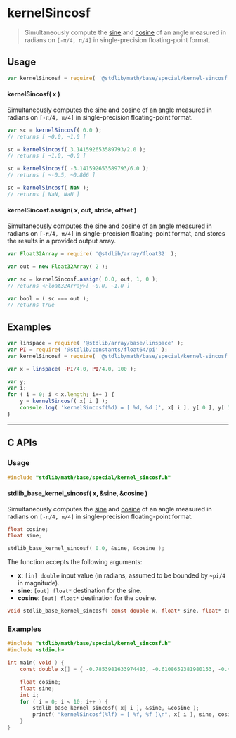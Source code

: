 <!--

@license Apache-2.0

Copyright (c) 2025 The Stdlib Authors.

Licensed under the Apache License, Version 2.0 (the "License");
you may not use this file except in compliance with the License.
You may obtain a copy of the License at

   http://www.apache.org/licenses/LICENSE-2.0

Unless required by applicable law or agreed to in writing, software
distributed under the License is distributed on an "AS IS" BASIS,
WITHOUT WARRANTIES OR CONDITIONS OF ANY KIND, either express or implied.
See the License for the specific language governing permissions and
limitations under the License.

-->

# kernelSincosf

> Simultaneously compute the [sine][@stdlib/math/base/special/sinf] and [cosine][@stdlib/math/base/special/cosf] of an angle measured in radians on `[-π/4, π/4]` in single-precision floating-point format.

<section class="usage">

## Usage

```javascript
var kernelSincosf = require( '@stdlib/math/base/special/kernel-sincosf' );
```

#### kernelSincosf( x )

Simultaneously computes the [sine][@stdlib/math/base/special/sinf] and [cosine][@stdlib/math/base/special/cosf] of an angle measured in radians on `[-π/4, π/4]` in single-precision floating-point format.

```javascript
var sc = kernelSincosf( 0.0 );
// returns [ ~0.0, ~1.0 ]

sc = kernelSincosf( 3.141592653589793/2.0 );
// returns [ ~1.0, ~0.0 ]

sc = kernelSincosf( -3.141592653589793/6.0 );
// returns [ ~-0.5, ~0.866 ]

sc = kernelSincosf( NaN );
// returns [ NaN, NaN ]
```

#### kernelSincosf.assign( x, out, stride, offset )

Simultaneously computes the [sine][@stdlib/math/base/special/sinf] and [cosine][@stdlib/math/base/special/cosf] of an angle measured in radians on `[-π/4, π/4]` in single-precision floating-point format, and stores the results in a provided output array.

```javascript
var Float32Array = require( '@stdlib/array/float32' );

var out = new Float32Array( 2 );

var sc = kernelSincosf.assign( 0.0, out, 1, 0 );
// returns <Float32Array>[ ~0.0, ~1.0 ]

var bool = ( sc === out );
// returns true
```

</section>

<!-- /.usage -->

<section class="examples">

## Examples

<!-- eslint no-undef: "error" -->

```javascript
var linspace = require( '@stdlib/array/base/linspace' );
var PI = require( '@stdlib/constants/float64/pi' );
var kernelSincosf = require( '@stdlib/math/base/special/kernel-sincosf' );

var x = linspace( -PI/4.0, PI/4.0, 100 );

var y;
var i;
for ( i = 0; i < x.length; i++ ) {
    y = kernelSincosf( x[ i ] );
    console.log( 'kernelSincosf(%d) = [ %d, %d ]', x[ i ], y[ 0 ], y[ 1 ] );
}
```

</section>

<!-- /.examples -->

<!-- C interface documentation. -->

* * *

<section class="c">

## C APIs

<!-- Section to include introductory text. Make sure to keep an empty line after the intro `section` element and another before the `/section` close. -->

<section class="intro">

</section>

<!-- /.intro -->

<!-- C usage documentation. -->

<section class="usage">

### Usage

```c
#include "stdlib/math/base/special/kernel_sincosf.h"
```

#### stdlib_base_kernel_sincosf( x, &sine, &cosine )

Simultaneously computes the [sine][@stdlib/math/base/special/sinf] and [cosine][@stdlib/math/base/special/cosf] of an angle measured in radians on `[-π/4, π/4]` in single-precision floating-point format.

```c
float cosine;
float sine;

stdlib_base_kernel_sincosf( 0.0, &sine, &cosine );
```

The function accepts the following arguments:

-   **x**: `[in] double` input value (in radians, assumed to be bounded by `~pi/4` in magnitude).
-   **sine**: `[out] float*` destination for the sine.
-   **cosine**: `[out] float*` destination for the cosine.

```c
void stdlib_base_kernel_sincosf( const double x, float* sine, float* cosine );
```

</section>

<!-- /.usage -->

<!-- C API usage notes. Make sure to keep an empty line after the `section` element and another before the `/section` close. -->

<section class="notes">

</section>

<!-- /.notes -->

<!-- C API usage examples. -->

<section class="examples">

### Examples

```c
#include "stdlib/math/base/special/kernel_sincosf.h"
#include <stdio.h>

int main( void ) {
    const double x[] = { -0.7853981633974483, -0.6108652381980153, -0.4363323129985824, -0.26179938779914946, -0.08726646259971649, 0.08726646259971649, 0.26179938779914935, 0.43633231299858233, 0.6108652381980153, 0.7853981633974483 };

    float cosine;
    float sine;
    int i;
    for ( i = 0; i < 10; i++ ) {
        stdlib_base_kernel_sincosf( x[ i ], &sine, &cosine );
        printf( "kernelSincosf(%lf) = [ %f, %f ]\n", x[ i ], sine, cosine );
    }
}
```

</section>

<!-- /.examples -->

</section>

<!-- /.c -->

<!-- Section for related `stdlib` packages. Do not manually edit this section, as it is automatically populated. -->

<section class="related">

</section>

<!-- /.related -->

<!-- Section for all links. Make sure to keep an empty line after the `section` element and another before the `/section` close. -->

<section class="links">

[@stdlib/math/base/special/cosf]: https://github.com/stdlib-js/stdlib/tree/develop/lib/node_modules/%40stdlib/math/base/special/cosf

[@stdlib/math/base/special/sinf]: https://github.com/stdlib-js/stdlib/tree/develop/lib/node_modules/%40stdlib/math/base/special/sinf

<!-- <related-links> -->

<!-- </related-links> -->

</section>

<!-- /.links -->

